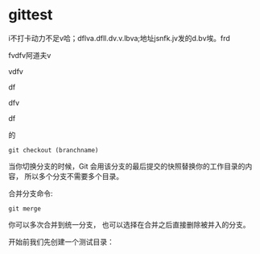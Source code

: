 # gittest

i不打卡动力不足v哈；dflva.dfll.dv.v.lbva;地址jsnfk.jv发的d.bv埃。frd



fvdfv阿道夫v

vdfv

df 

dfv

df

 的

```
git checkout (branchname)
```

当你切换分支的时候，Git 会用该分支的最后提交的快照替换你的工作目录的内容， 所以多个分支不需要多个目录。

合并分支命令:

```
git merge 
```

你可以多次合并到统一分支， 也可以选择在合并之后直接删除被并入的分支。

开始前我们先创建一个测试目录：